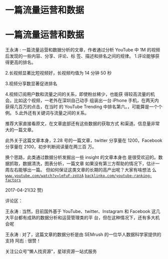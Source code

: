 # 一篇流量运营和数据

# 一篇流量运营和数据

王永涛 : 一篇流量运营和数据分析的文章，作者通过分析 YouTube 中 1M 的视频后发现的一些内容、分享、评论、标 签、描述和排名之间的规律。 1.评论能够获得更高的排名。

2.长视频显著比短视频好，长视频均值为 14 分钟 50 秒

3.视频分享数显著促进排名

4.视频订阅用户数和流量之间的关系，即使粉丝稀少，也能获 得较高流量的机会。比如这个视频，一老外在深圳自己动手 组装出一台 iPhone 手机，在两天内获得几百万的点击，在当时 的 YouTube Trending 中排名第六。，可能算是一个个例。 5.此外还有关键词与流量之间的关系。

推荐大家直接看原文，在文章底部还有这些数据的获取方式 和渠道。信息量非常大的一篇文章。

此外关于这篇文章本身，2.28 号的一篇文章，twitter 分享量在 1200，Facebook 分享量在 2100，初步判断阅读量在两三百 万。

换个思路，此类通过数据分析发掘出一些 insight 的文章本身也 是很受欢迎的。数据抓取，数据清洗，图表分析，一篇文章 如果没有第三方帮助的情况下，估计一周左右能够出一篇。 但如何保证这类文章的长期的高产出呢？大家有啥想法 么[`www.youtube.com/watch?v=leFuF-zoVzA`](https://www.youtube.com/watch?v=leFuF-zoVzA) [`backlinko.com/youtube-ranking-factors`](http://backlinko.com/youtube-ranking-factors)

2017-04-21(32 赞)

评论区：

王永涛 : 当然，目前国外基于 YouTube、twitter、Instagram 和 Facebook 这几大平台都有成熟的数据分析和运营管理类的平 台，但在这种情况下，还有多大机会呢

王永涛 : 对了，这篇文章的数据分析是由 SEMrush 的一位华人数据科学家提供的支持 阿彪 : 很赞！

关注公众号"懒人找资源"，星球资源一站式服务
